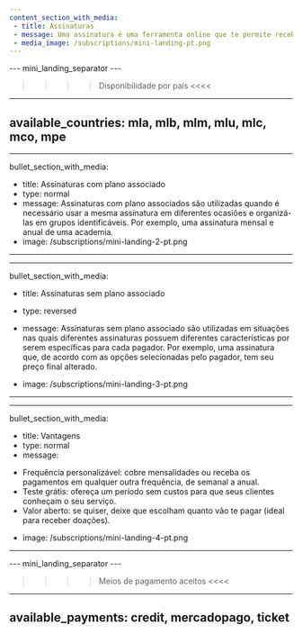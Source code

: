 ```yaml
---
content_section_with_media: 
 - title: Assinaturas
 - message: Uma assinatura é uma ferramenta online que te permite receber pagamentos de forma automática e recorrente. Integrando as assinaturas, o cliente poderá assinar produtos e/ou serviços com cobrança recorrente de acordo com o período e meio de pagamento selecionados no ato da compra.
 - media_image: /subscriptions/mini-landing-pt.png
---
```


--- mini_landing_separator ---

>>>> Disponibilidade por país <<<<
---
available_countries: mla, mlb, mlm, mlu, mlc, mco, mpe
---

---
bullet_section_with_media: 
 - title: Assinaturas com plano associado
 - type: normal
 - message: Assinaturas com plano associados são utilizadas quando é necessário usar a mesma assinatura em diferentes ocasiões e organizá-las em grupos identificáveis. Por exemplo, uma assinatura mensal e anual de uma academia.
 - image: /subscriptions/mini-landing-2-pt.png
---

---
bullet_section_with_media: 
 - title: Assinaturas sem plano associado
 - type: reversed
 - message: Assinaturas sem plano associado são utilizadas em situações nas quais diferentes assinaturas possuem diferentes características por serem específicas para cada pagador. Por exemplo, uma assinatura que, de acordo com as opções selecionadas pelo pagador, tem seu preço final alterado.

 - image: /subscriptions/mini-landing-3-pt.png
---

---
bullet_section_with_media: 
 - title: Vantagens
 - type: normal
 - message: 
 * Frequência personalizável: cobre mensalidades ou receba os pagamentos em qualquer outra frequência, de semanal a anual.
 * Teste grátis: ofereça um período sem custos para que seus clientes conheçam o seu serviço.
 * Valor aberto: se quiser, deixe que escolham quanto vão te pagar (ideal para receber doações).
 - image: /subscriptions/mini-landing-4-pt.png
---

--- mini_landing_separator ---

>>>> Meios de pagamento aceitos <<<<
---
available_payments: credit, mercadopago, ticket
---
